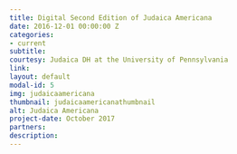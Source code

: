 ```yaml
---
title: Digital Second Edition of Judaica Americana
date: 2016-12-01 00:00:00 Z
categories:
- current
subtitle: 
courtesy: Judaica DH at the University of Pennsylvania
link: 
layout: default
modal-id: 5
img: judaicaamericana
thumbnail: judaicaamericanathumbnail
alt: Judaica Americana
project-date: October 2017
partners: 
description: 
---
```


